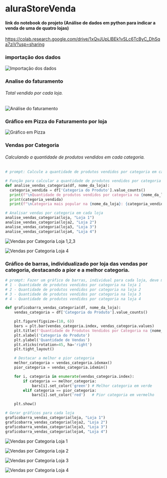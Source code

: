 # aluraStoreVenda

#### link do notebook do projeto (Análise de dados em python para indicar a venda de uma de quatro lojas)
https://colab.research.google.com/drive/1xQvJUpLlBEk1vSLc6TcByC_DhSqa7ziV?usp=sharing

### importação dos dados

![Importação dos dados](./images/imagem001.jpg)

### Analise do faturamento

###### Total vendido por cada loja.

![Análise do faturamento](./images/imagem002.jpg)

### Gráfico em Pizza do Faturamento por loja

![Gráfico em Pizza](./images/imagem003.jpg)

### Vendas por Categoria

###### Calculando a quantidade de produtos vendidos em cada categoria.

```python
# prompt: Calcule a quantidade de produtos vendidos por categoria em cada loja. agrupe os dados por categoria e conte o numero de vendas de cada tipo, mostre as categorias mais populares de cada loja.

# Função para calcular a quantidade de produtos vendidos por categoria em uma loja
def analise_vendas_categoria(df, nome_da_loja):
  categoria_vendida = df['Categoria do Produto'].value_counts()
  print(f"\nQuantidade de produtos vendidos por categoria na {nome_da_loja}:")
  print(categoria_vendida)
  print(f"\nCategoria mais popular na {nome_da_loja}: {categoria_vendida.idxmax()} ({categoria_vendida.max()} vendas)")

# Analisar vendas por categoria em cada loja
analise_vendas_categoria(loja, "Loja 1")
analise_vendas_categoria(loja2, "Loja 2")
analise_vendas_categoria(loja3, "Loja 3")
analise_vendas_categoria(loja4, "Loja 4")
```
![Vendas por Categoria Loja 1,2,3](./images/imagem004.jpg)

![Vendas por Categoria Loja 4](./images/imagem005.jpg)

### Gráfico de barras, individualizado por loja das vendas por categoria, destacando a pior e a melhor categoria.

```python
# prompt: Fazer um gráfico de barras, individual para cada loja, deve mostrar no gráfico a melhor e a pior categoria por loja para:
# 1 - Quantidade de produtos vendidos por categoria na loja 1
# 2 - Quantidade de produtos vendidos por categoria na loja 2
# 3 - Quantidade de produtos vendidos por categoria na loja 3
# 4 - Quantidade de produtos vendidos por categoria na loja 4

def graficobarra_vendas_categoria(df, nome_da_loja):
    vendas_categoria = df['Categoria do Produto'].value_counts()

    plt.figure(figsize=(10, 6))
    bars = plt.bar(vendas_categoria.index, vendas_categoria.values)
    plt.title(f'Quantidade de Produtos Vendidos por Categoria na {nome_da_loja}')
    plt.xlabel('Categoria do Produto')
    plt.ylabel('Quantidade de Vendas')
    plt.xticks(rotation=45, ha='right')
    plt.tight_layout()

    # Destacar a melhor e pior categoria
    melhor_categoria = vendas_categoria.idxmax()
    pior_categoria = vendas_categoria.idxmin()

    for i, categoria in enumerate(vendas_categoria.index):
        if categoria == melhor_categoria:
            bars[i].set_color('green') # Melhor categoria em verde
        elif categoria == pior_categoria:
            bars[i].set_color('red')   # Pior categoria em vermelho

    plt.show()

# Gerar gráficos para cada loja
graficobarra_vendas_categoria(loja, "Loja 1")
graficobarra_vendas_categoria(loja2, "Loja 2")
graficobarra_vendas_categoria(loja3, "Loja 3")
graficobarra_vendas_categoria(loja4, "Loja 4")
```
![Vendas por Categoria Loja 1](./images/imagem007.jpg)

![Vendas por Categoria Loja 2](./images/imagem008.jpg)

![Vendas por Categoria Loja 3](./images/imagem009.jpg)

![Vendas por Categoria Loja 4](./images/imagem010.jpg)
